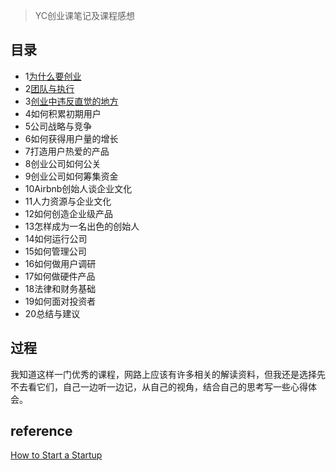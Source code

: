 > YC创业课笔记及课程感想



## 目录

- 1[为什么要创业](/postDetail/%2Fblog%2Fapi%2Fycchuang-ye-ke-01-wei-shi-yao-yao-chuang-ye,57%2F)
- 2[团队与执行](/postDetail/%2Fblog%2Fapi%2Fycchuang-ye-ke-02-tuan-dui-yu-zhi-xing,60%2F) 
- 3[创业中违反直觉的地方](/postDetail/%2Fblog%2Fapi%2Fycchuang-ye-ke-03-chuang-ye-zhong-wei-fan-zhi-jue-de-di-fang,62%2F) 
- 4如何积累初期用户
- 5公司战略与竞争
- 6如何获得用户量的增长
- 7打造用户热爱的产品
- 8创业公司如何公关
- 9创业公司如何筹集资金
- 10Airbnb创始人谈企业文化
- 11人力资源与企业文化
- 12如何创造企业级产品
- 13怎样成为一名出色的创始人
- 14如何运行公司
- 15如何管理公司
- 16如何做用户调研
- 17如何做硬件产品
- 18法律和财务基础
- 19如何面对投资者
- 20总结与建议



## 过程

我知道这样一门优秀的课程，网路上应该有许多相关的解读资料，但我还是选择先不去看它们，自己一边听一边记，从自己的视角，结合自己的思考写一些心得体会。





## reference

[How to Start a Startup](http://startupclass.samaltman.com/)

